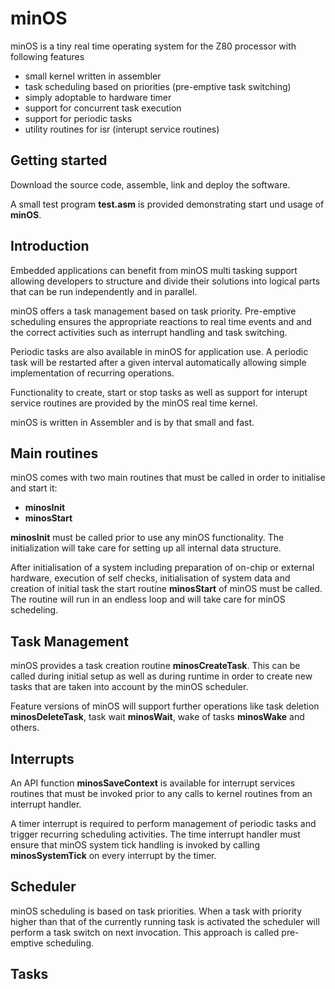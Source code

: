 # minOS
minOS is a tiny real time operating system for the Z80 processor with following features

- small kernel written in assembler
- task scheduling based on priorities (pre-emptive task switching)
- simply adoptable to hardware timer
- support for concurrent task execution 
- support for periodic tasks
- utility routines for isr (interupt service routines)

## Getting started

Download the source code, assemble, link and deploy the software.

A small test program **test.asm** is provided demonstrating start und usage of **minOS**.

## Introduction

Embedded applications can benefit from minOS multi tasking support allowing developers to structure and divide their solutions into logical parts that can be run independently and in parallel.

minOS offers a task management based on task priority. Pre-emptive scheduling ensures the appropriate reactions to real time events and and the correct activities such as interrupt handling and task switching.

Periodic tasks are also available in minOS for application use. A periodic task will be restarted after a given interval automatically allowing simple implementation of recurring operations.

Functionality to create, start or stop tasks as well as support for interupt service routines are provided by the minOS real time kernel.

minOS is written in Assembler and is by that small and fast.

## Main routines

minOS comes with two main routines that must be called in order to initialise and start it:

- **minosInit**
- **minosStart**

**minosInit** must be called prior to use any minOS functionality. The initialization will take care for setting up all internal data structure.

After initialisation of a system including preparation of on-chip or external hardware, execution of self checks, initialisation of system data and creation of initial task the start routine **minosStart** of minOS must be called. The routine will run in an endless loop and will take care for minOS schedeling.

## Task Management

minOS provides a task creation routine **minosCreateTask**. This can be called during initial setup as well as during runtime in order to create new tasks that are taken into account by the minOS scheduler.

Feature versions of minOS will support further operations like task deletion **minosDeleteTask**, task wait **minosWait**, wake of tasks **minosWake** and others.

## Interrupts

An API function **minosSaveContext** is available for interrupt services routines that must be invoked prior to any calls to kernel routines from an interrupt handler.

A timer interrupt is required to perform management of periodic tasks and trigger recurring scheduling activities. The time interrupt handler must ensure that minOS system tick handling is invoked by calling **minosSystemTick** on every interrupt by the timer.

## Scheduler

minOS scheduling is based on task priorities. When a task with priority higher than that of the currently running task is activated the scheduler will perform a task switch on next invocation. This approach is called pre-emptive scheduling.

## Tasks

